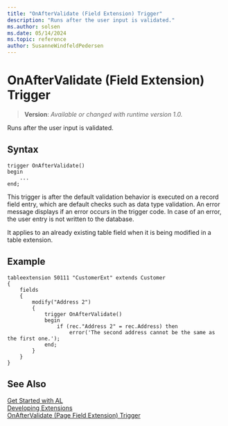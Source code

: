 ```yaml
---
title: "OnAfterValidate (Field Extension) Trigger"
description: "Runs after the user input is validated."
ms.author: solsen
ms.date: 05/14/2024
ms.topic: reference
author: SusanneWindfeldPedersen
---
```

[//]: # (START>DO_NOT_EDIT)
[//]: # (IMPORTANT:Do not edit any of the content between here and the END>DO_NOT_EDIT.)
[//]: # (Any modifications should be made in the .xml files in the ModernDev repo.)

# OnAfterValidate (Field Extension) Trigger
> **Version**: _Available or changed with runtime version 1.0._

Runs after the user input is validated.


## Syntax
```AL
trigger OnAfterValidate()
begin
    ...
end;
```



[//]: # (IMPORTANT: END>DO_NOT_EDIT)

This trigger is after the default validation behavior is executed on a record field entry, which are default checks such as data type validation. An error message displays if an error occurs in the trigger code. In case of an error, the user entry is not written to the database.  

It applies to an already existing table field when it is being modified in a table extension. 

## Example

```AL
tableextension 50111 "CustomerExt" extends Customer
{
    fields
    {
        modify("Address 2")
        {
            trigger OnAfterValidate()
            begin
                if (rec."Address 2" = rec.Address) then
                    error('The second address cannot be the same as the first one.');
            end;
        }
    }
}    
```

## See Also  
[Get Started with AL](../../devenv-get-started.md)  
[Developing Extensions](../../devenv-dev-overview.md)  
[OnAfterValidate (Page Field Extension) Trigger](../pagefieldextension/devenv-onaftervalidate-pagefieldextension-trigger.md)
